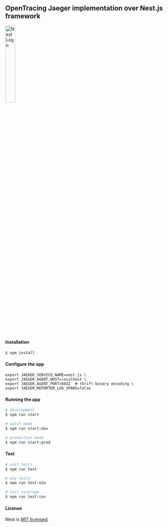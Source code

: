 ## **OpenTracing** **Jaeger** implementation over **Nest.js** framework 

<p align="left">
  <a href="http://nestjs.com/" target="blank"><img src="https://nestjs.com/img/logo_text.svg" width="25%" alt="Nest Logo" /></a>
</p>

#### Installation

```bash
$ npm install
```

#### Configure the app

```
export JAEGER_SERVICE_NAME=nest.js \
export JAEGER_AGENT_HOST=localhost \
export JAEGER_AGENT_PORT=6832  # thrift-binary encoding \
export JAEGER_REPORTER_LOG_SPANS=false
```

#### Running the app

```bash
# development
$ npm run start

# watch mode
$ npm run start:dev

# production mode
$ npm run start:prod
```

#### Test

```bash
# unit tests
$ npm run test

# e2e tests
$ npm run test:e2e

# test coverage
$ npm run test:cov
```

#### License

  Nest is [MIT licensed](https://github.com/nestjs/nest/blob/master/LICENSE).

